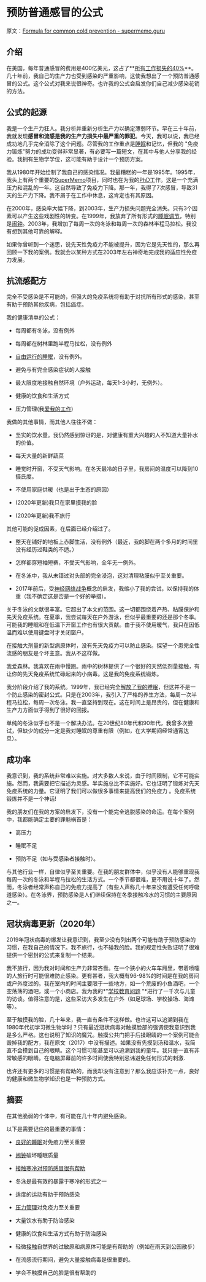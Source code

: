 # 预防普通感冒的公式

原文：[Formula for common cold prevention - supermemo.guru](https://supermemo.guru/wiki/Formula_for_common_cold_prevention)

## 介绍

在美国，每年普通感冒的费用是400亿美元，这占了**[所有工作损失的40%](http://jamanetwork.com/journals/jamainternalmedicine/fullarticle/215118)**。几十年前，我自己的生产力也受到感染的严重影响，这使我想出了一个预防普通感冒的公式。这个公式对我来说很神奇。也许我的公式会启发你们自己减少感染花销的方法。

## 公式的起源

我是一个生产力狂人。我分析并重新分析生产力以确定薄弱环节。早在三十年前，我就发现**感冒和流感是我的生产力损失中最严重的罪犯**。今天，我可以说，我已经成功地几乎完全消除了这个问题。尽管我的工作重点是[睡眠](https://supermemo.guru/wiki/Science_of_sleep)和记忆，但我的 "免疫力锻炼"努力的成功变得非常显著，有必要写一篇短文，在其中与他人分享我的经验。我拥有生物学学位，这可能有助于设计一个预防方案。

我从1980年开始绘制了我自己的感染情况。我最糟糕的一年是1995年。1995年，我头上有两个重要的[SuperMemo](https://supermemo.guru/wiki/SuperMemo)项目，同时也在为我的[PhD](https://supermemo.guru/wiki/Economics_of_learning)工作。这是一个充满压力和混乱的一年。这自然导致了免疫力下降。那一年，我得了7次感冒，导致31天的生产力下降。我不屑于在工作中休息，这肯定也有其原因。

在2000年，感染率大幅下降，到2003年，生产力损失问题完全消失。只有3个因素可以产生这些戏剧性的转变。在1999年，我放弃了所有形式的[睡眠调节](https://supermemo.guru/wiki/Free_running_sleep)，特别是[闹钟](https://supermemo.guru/wiki/Alarm_clock)。2003年，我增加了每周一次的冬泳和每周一次的森林半程马拉松。我没有想到其他可靠的解释。

如果你曾听到一个迷思，说先天性免疫力不能被提升，因为它是先天性的，那么再回顾一下我的案例。我就会以某种方式在2003年左右神奇地完成我的适应性免疫力发展。

## 抗流感配方

完全不受感染是不可能的，但强大的免疫系统将有助于对抗所有形式的感染，甚至有助于预防其他疾病，包括癌症。

我的健康清单的公式：

- 每周都有冬泳，没有例外

- 每周都在树林里跑半程马拉松，没有例外

- [自由运行的睡眠](https://supermemo.guru/wiki/Free_running_sleep)，没有例外。

- 避免与有完全感染症状的人接触

- 最大限度地接触自然环境（户外运动，每天1-3小时，无例外）。

- 健康的饮食和生活方式

- 压力管理(我[爱我的工作](https://supermemo.guru/wiki/Pleasure_of_learning))

我做的其他事情，而其他人往往不做：

- 坚实的饮水量。我仍然感到惊讶的是，对健康有重大兴趣的人不知道大量补水的价值。

- 每天大量的新鲜蔬菜

- 睡觉时开窗，不受天气影响。在冬天最冷的日子里，我房间的温度可以降到10摄氏度。

- 不使用家庭供暖（也是出于生态的原因）

- (2020年更新)我只在家里摸我的脸

- (2020年更新)我不旅行

其他可能的促成因素，在后面已经介绍过了。

- 整天在铺好的地板上赤脚生活，没有例外（最近，我的脚在两个多月的时间里没有经历过鞋类的不适。）

- 怎样都穿短袖短裤，不受天气影响，全年无一例外。

- 在冬泳中，我从未错过对头部的完全浸泡，这对清理粘膜似乎至关重要。

- 2017年前后，受[神经网络战争](https://supermemo.guru/wiki/War_of_the_networks)概念的启发，我缩小了我的尝试，以保持我的体重（我不确定这是否是一个好的举措）。

关于冬泳的文献很丰富。它超出了本文的范围。这一切都围绕着产热、粘膜保护和先天免疫系统。在夏季，我尝试每天在户外游泳，但似乎最重要的还是那个冬季。可能我的睡眠和在低温下开窗工作也有很大贡献。由于我不使用暖气，我只在因低温而难以使用键盘时才关闭窗户。

在接触大剂量的新型病原体时，没有先天免疫力可以防止感染。探望一个患完全性流感的朋友是个坏主意。我从不这样做。

我爱森林。我喜欢在雨中慢跑。雨中的树林提供了一个很好的天然低剂量接触，有让你的先天免疫系统忙碌起来的小病毒。这是我的免疫系统锻炼。

我分阶段介绍了我的系统。1999年，我已经完全[解放了我的睡眠](https://supermemo.guru/wiki/Free_running_sleep)，但这并不是一个防止感染的密封公式。只是在2003年，我引入了严格的养生方法，每周一次半程马拉松，每周一次冬泳。我一直坚持到现在。这在时间上是昂贵的，但在健康和生产力方面似乎得到了很好的回报。

单纯的冬泳似乎也不是一个解决办法。在20世纪80年代和90年代，我曾多次尝试，但缺少的成分一定是我对睡眠的尊重有限（例如，在大学期间经常通宵达旦）。

## 成功率

我意识到，我的系统非常难以实施。对大多数人来说，由于时间限制，它不可能实施。然而，我需要把它描述为灵感。半实施总比不实施好。它也证明了锻炼对先天免疫系统的力量。它证明了我们可以做很多事情来提高我们的免疫力 。免疫系统锻炼并不是一个神话!

我的朋友们在我的方案的启发下，没有一个能完全逃脱感染的命运。在每个案例中，我都能确定主要的罪魁祸首是：

- 高压力

- 睡眠不足

- 预防不足（如与受感染者接触时）。

与其他行业一样，自律似乎至关重要。在我的朋友群体中，似乎没有人能够重现我每周一次的冬泳和半程马拉松的生活方式。一个季节都很难，更不用说十年了。然而，冬泳者经常声称自己的免疫力提高了（有些人声称几十年来没有遭受任何呼吸道感染）。在冬泳界，预防感染是人们继续保持在冬季接触冷水的习惯的主要原因之一。

## 冠状病毒更新（2020年）

2019年冠状病毒的爆发让我意识到，我至少没有列出两个可能有助于预防感染的习惯，在我自己的情况下。我不旅行，也不碰我的脸。我的规定性失败证明了很难提供一个密封的公式来复制一个结果。

我不旅行，因为我对时间和生产力非常吝啬。在一个狭小的火车车厢里，带着喷嚏的人旅行时可能很难防止感染。更有甚者，我大概有96-98%的时间是在我的房间或户外度过的。我在室内的时间主要限于一些地方，如一个荒废的小鱼酒吧，一个空荡荡的酒吧，或一个小商店。我为我的*"[学校教育问题](https://supermemo.guru/wiki/Problem_of_schooling) "*进行了一千次与儿童的访谈。值得注意的是，这些采访大多发生在户外（如足球场、学校操场、海滩等）。

至于触摸我的脸，几十年来，我一直有条件不这样做。也许这可以追溯到我在1980年代初学习微生物学时？只有最近冠状病毒对触摸脸部的强调使我意识到我是多么严格。这也说明了知识的魔咒。触摸公共门把手后揉眼睛的一个案例可能会毁掉我的配方，我在原文（2017）中没有描述。如果没有先摸到汤和温水，我简直不会摸到自己的眼睛。这个习惯可能甚至可以追溯到我的童年。我只是一直有非常敏感的眼睛。在电脑屏幕前的许多时间使我特别忌讳避免任何形式的刺激.

也许还有更多的习惯是有帮助的，而我却没有注意到？那么我应该补充一点，良好的健康和微生物学知识也是一种预防方式。

## 摘要

在其他脆弱的个体中，有可能在几十年内避免感染。

以下是需要记住的最重要的事情：

- [良好的睡眠](https://supermemo.guru/wiki/Science_of_sleep)对免疫力至关重要

- [闹钟](https://supermemo.guru/wiki/Alarm_clock)破坏睡眠质量

- [接触寒冷对预防感冒很有帮助](https://supermemo.guru/wiki/Myth:_We_catch_a_cold_from_cold)

- 冬泳是最有效的暴露于寒冷的形式之一

- 适度的运动有助于预防感染

- [压力管理](https://supermemo.guru/wiki/Stress_resilience)对免疫力至关重要

- 大量饮水有助于防治感染

- 健康的饮食和生活方式有助于防治感染

- 轻微[接触](https://supermemo.guru/wiki/Daycare_infections)自然界的过敏原和病原体可能是有帮助的（例如在雨天到公园散步）

- 在流感流行期间，避免大量接触病毒是很重要的。

- 学会不触摸自己的脸是很有帮助的